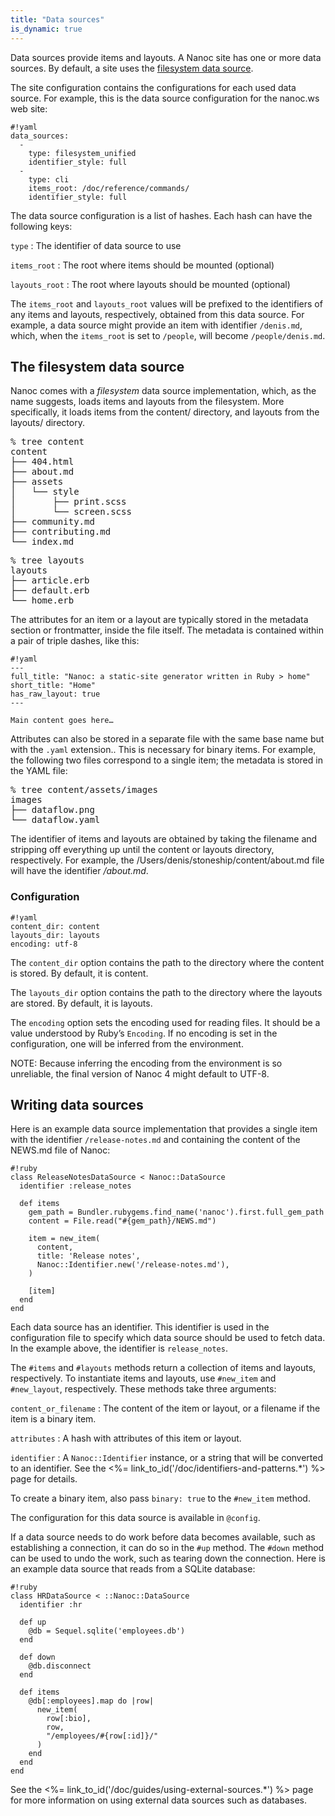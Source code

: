```yaml
---
title: "Data sources"
is_dynamic: true
---
```


<span class="firstterm">Data sources</span> provide items and layouts. A Nanoc site has one or more data sources. By default, a site uses the [filesystem data source](#the-filesystem-data-source).

The site configuration contains the configurations for each used data source. For example, this is the data source configuration for the nanoc.ws web site:

    #!yaml
    data_sources:
      -
        type: filesystem_unified
        identifier_style: full
      -
        type: cli
        items_root: /doc/reference/commands/
        identifier_style: full

The data source configuration is a list of hashes. Each hash can have the following keys:

`type`
: The identifier of data source to use

`items_root`
: The root where items should be mounted (optional)

`layouts_root`
: The root where layouts should be mounted (optional)

The `items_root` and `layouts_root` values will be prefixed to the identifiers of any items and layouts, respectively, obtained from this data source. For example, a data source might provide an item with identifier `/denis.md`, which, when the `items_root` is set to `/people`, will become `/people/denis.md`.

The filesystem data source
--------------------------

Nanoc comes with a _filesystem_ data source implementation, which, as the name suggests, loads items and layouts from the filesystem. More specifically, it loads items from the <span class="filename">content/</span> directory, and layouts from the <span class="filename">layouts/</span> directory.

<pre><span class="prompt">%</span> <kbd>tree content</kbd>
content
├── 404.html
├── about.md
├── assets
│   └── style
│       ├── print.scss
│       └── screen.scss
├── community.md
├── contributing.md
└── index.md</pre>

<pre><span class="prompt">%</span> <kbd>tree layouts</kbd>
layouts
├── article.erb
├── default.erb
└── home.erb</pre>

The attributes for an item or a layout are typically stored in the metadata section or frontmatter, inside the file itself. The metadata is contained within a pair of triple dashes, like this:

    #!yaml
    ---
    full_title: "Nanoc: a static-site generator written in Ruby > home"
    short_title: "Home"
    has_raw_layout: true
    ---

    Main content goes here…

Attributes can also be stored in a separate file with the same base name but with the `.yaml` extension.. This is necessary for binary items. For example, the following two files correspond to a single item; the metadata is stored in the YAML file:

<pre><span class="prompt">%</span> <kbd>tree content/assets/images</kbd>
images
├── dataflow.png
└── dataflow.yaml</pre>

The identifier of items and layouts are obtained by taking the filename and stripping off everything up until the content or layouts directory, respectively. For example, the <span class="filename">/Users/denis/stoneship/content/about.md</span> file will have the identifier _/about.md_.

### Configuration

    #!yaml
    content_dir: content
    layouts_dir: layouts
    encoding: utf-8

The `content_dir` option contains the path to the directory where the content is stored. By default, it is <span class="filename">content</span>.

The `layouts_dir` option contains the path to the directory where the layouts are stored. By default, it is <span class="filename">layouts</span>.

The `encoding` option sets the encoding used for reading files. It should be a value understood by Ruby’s `Encoding`. If no encoding is set in the configuration, one will be inferred from the environment.

NOTE: Because inferring the encoding from the environment is so unreliable, the final version of Nanoc 4 might default to UTF-8.

Writing data sources
--------------------

Here is an example data source implementation that provides a single item with the identifier `/release-notes.md` and containing the content of the <span class="filename">NEWS.md</span> file of Nanoc:

    #!ruby
    class ReleaseNotesDataSource < Nanoc::DataSource
      identifier :release_notes

      def items
        gem_path = Bundler.rubygems.find_name('nanoc').first.full_gem_path
        content = File.read("#{gem_path}/NEWS.md")

        item = new_item(
          content,
          title: 'Release notes',
          Nanoc::Identifier.new('/release-notes.md'),
        )

        [item]
      end
    end

Each data source has an identifier. This identifier is used in the configuration file to specify which data source should be used to fetch data. In the example above, the identifier is `release_notes`.

The `#items` and `#layouts` methods return a collection of items and layouts, respectively. To instantiate items and layouts, use `#new_item` and `#new_layout`, respectively. These methods take three arguments:

`content_or_filename`
: The content of the item or layout, or a filename if the item is a binary item.

`attributes`
: A hash with attributes of this item or layout.

`identifier`
: A `Nanoc::Identifier` instance, or a string that will be converted to an identifier. See the <%= link_to_id('/doc/identifiers-and-patterns.*') %> page for details.

To create a binary item, also pass `binary: true` to the `#new_item` method.

The configuration for this data source is available in `@config`.

If a data source needs to do work before data becomes available, such as establishing a connection, it can do so in the `#up` method. The `#down` method can be used to undo the work, such as tearing down the connection. Here is an example data source that reads from a SQLite database:

    #!ruby
    class HRDataSource < ::Nanoc::DataSource
      identifier :hr

      def up
        @db = Sequel.sqlite('employees.db')
      end

      def down
        @db.disconnect
      end

      def items
        @db[:employees].map do |row|
          new_item(
            row[:bio],
            row,
            "/employees/#{row[:id]}/"
          )
        end
      end
    end

See the <%= link_to_id('/doc/guides/using-external-sources.*') %> page for more information on using external data sources such as databases.
